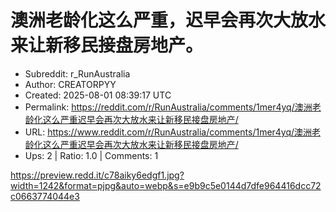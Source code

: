 # 澳洲老龄化这么严重，迟早会再次大放水来让新移民接盘房地产。

- Subreddit: r_RunAustralia
- Author: CREATORPYY
- Created: 2025-08-01 08:39:17 UTC
- Permalink: https://reddit.com/r/RunAustralia/comments/1mer4yq/澳洲老龄化这么严重迟早会再次大放水来让新移民接盘房地产/
- URL: https://www.reddit.com/r/RunAustralia/comments/1mer4yq/澳洲老龄化这么严重迟早会再次大放水来让新移民接盘房地产/
- Ups: 2 | Ratio: 1.0 | Comments: 1


<https://preview.redd.it/c78aiky6edgf1.jpg?width=1242&format=pjpg&auto=webp&s=e9b9c5e0144d7dfe964416dcc72c0663774044e3>

